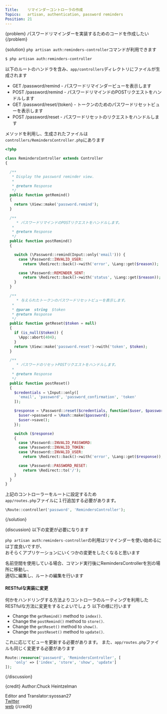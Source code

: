 ```yaml
---
Title:    リマインダーコントローラの作成
Topics:   artisan, authentication, password reminders
Position: 21
---
```


{problem}
パスワードリマインダーを実装するためのコードを作成したい
{/problem}

{solution}
`php artisan auth:reminders-controller`コマンドが利用できます

```bash
$ php artisan auth:reminders-controller
```

以下のルートのハンドラを含み、`app/controllers`ディレクトリにファイルが生成されます

* GET /password/remind - パスワードリマインダービューを表示します
* POST /password/remind - パスワードリマインドのPOSTリクエストをハンドルします
* GET /password/reset/{token} - トークンのためのパスワードリセットビューを表示します
* POST /password/reset - パスワードリセットのリクエストをハンドルします

メソッドを利用し、生成されたファイルは`controllers/RemindersController.php`にあります

```php
<?php

class RemindersController extends Controller
{

  /**
   * Display the password reminder view.
   *
   * @return Response
   */
  public function getRemind()
  {
    return \View::make('password.remind');
  }

  /**
	 * パスワードリマインドのPOSTリクエストをハンドルします。
   *
   * @return Response
   */
  public function postRemind()
  {

    switch (\Password::remind(Input::only('email'))) {
      case \Password::INVALID_USER:
        return \Redirect::back()->with('error', \Lang::get($reason));

      case \Password::REMINDER_SENT:
        return \Redirect::back()->with('status', \Lang::get($reason));
    }
  }

  /**
	 * 与えられたトークンのパスワードリセットビューを表示します。
   *
   * @param  string  $token
   * @return Response
   */
  public function getReset($token = null)
  {
    if (is_null($token)) {
      \App::abort(404);
    }
    return \View::make('password.reset')->with('token', $token);
  }

  /**
	 * パスワードのリセットPOSTリクエストをハンドルします。
   *
   * @return Response
   */
  public function postReset()
  {
    $credentials = \Input::only([
      'email', 'password', 'password_confirmation', 'token'
    ]);

    $response = \Password::reset($credentials, function($user, $password) {
      $user->password = \Hash::make($password);
      $user->save();
    });

    switch ($response)
    {
      case \Password::INVALID_PASSWORD:
      case \Password::INVALID_TOKEN:
      case \Password::INVALID_USER:
        return \Redirect::back()->with('error', \Lang::get($response));

      case \Password::PASSWORD_RESET:
        return \Redirect::to('/');
    }
  }
}
```

上記のコントローラーをルートに設定するため  
`app/routes.php`ファイルに１行追加する必要があります。

```php
\Route::controller('password', 'RemindersController');
```
{/solution}

{discussion}
以下の変更が必要になります

`php artisan auth:reminders-controller`の利用はリマインダーを使い始めるには丁度良いですが、  
おそらくアプリケーションにいくつかの変更をしたくなると思います

名前空間を使用している場合、コマンド実行後にRemindersControllerを別の場所に移動し、  
適切に編集し、ルートの編集を行います

#### RESTfulな実装に変更

何かをハンドリングする方法よりコントローラのルーティングを利用したRESTfulな方法に変更をするとよいでしょう
以下の様に行います

* Change the `getRemind()` method to `index()`.
* Change the `postRemind()` method to `store()`.
* Change the `getReset()` method to `show()`.
* Change the `postReset()` method to `update()`.

これに応じてビューを更新する必要があります。
また、`app/routes.php`ファイルも同じく変更する必要があります

```php
Route::resource('password', 'RemindersController', [
    'only' => ['index', 'store', 'show', 'update']
]);
```
{/discussion}

{credit}
Author:Chuck Heintzelman

Editor and Translator:syossan27  
[Twitter](https://twitter.com/syossan27)  
[web](http://syossan.hateblo.jp/0)
{/credit}

